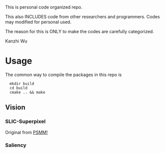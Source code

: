 This is personal code organized repo. 

This also INCLUDES code from other researchers and programmers. Codes may modified for personal used.

The reason for this is ONLY to make the codes are carefully categorized.

Kanzhi Wu

# Usage
The common way to compile the packages in this repo is
```
  mkdir build
  cd build
  cmake .. && make
```

## Vision

### SLIC-Superpixel
Original from [PSMM!](https://github.com/PSMM/SLIC-Superpixels)


### Saliency 
